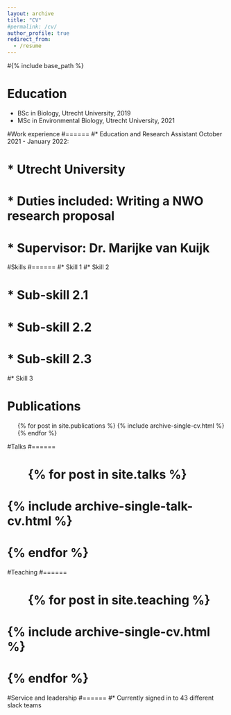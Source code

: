 ```yaml
---
layout: archive
title: "CV"
#permalink: /cv/
author_profile: true
redirect_from:
  - /resume
---
```


#{% include base_path %}

Education
======
* BSc in Biology, Utrecht University, 2019
* MSc in Environmental Biology, Utrecht University, 2021


#Work experience
#======
#* Education and Research Assistant October 2021 - January 2022: 
 # * Utrecht University
 # * Duties included: Writing a NWO research proposal
 # * Supervisor: Dr. Marijke van Kuijk

  
#Skills
#======
#* Skill 1
#* Skill 2
 # * Sub-skill 2.1
 # * Sub-skill 2.2
 # * Sub-skill 2.3
#* Skill 3

Publications
======
  <ul>{% for post in site.publications %}
    {% include archive-single-cv.html %}
  {% endfor %}</ul>
  
#Talks
#======
 # <ul>{% for post in site.talks %}
 #   {% include archive-single-talk-cv.html %}
 # {% endfor %}</ul>
  
#Teaching
#======
 # <ul>{% for post in site.teaching %}
 #   {% include archive-single-cv.html %}
 # {% endfor %}</ul>
  
#Service and leadership
#======
#* Currently signed in to 43 different slack teams
